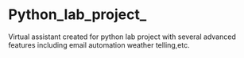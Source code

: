 # Python_lab_project_
Virtual assistant created for python lab project with several advanced features including email automation weather telling,etc.
